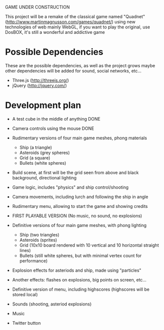 GAME UNDER CONSTRUCTION

This project will be a remake of the classical game named "Quadnet" (http://www.martinmagnusson.com/games/quadnet/) using new technologies of web mainly WebGL, if you want to play the original, use DosBOX, it's still a wonderful and addictive game

# Possible Dependencies

These are the possible dependencies, as well as the project grows maybe other dependencies will be added for sound, social networks, etc...

* Three.js (http://threejs.org/) 
* jQuery (http://jquery.com/)

# Development plan

* A test cube in the middle of anything DONE
* Camera controls using the mouse DONE
* Rudimentary versions of four main game meshes, phong materials
  - Ship (a triangle)
  - Asteroids (grey spheres)
  - Grid (a square)
  - Bullets (white spheres)
* Build scene, at first will be the grid seen from above and black background, directional lighting
* Game logic, includes "physics" and ship control/shooting
* Camera movements, including lurch and following the ship in angle
* Rudimentary menu, allowing to start the game and showing credits

* FIRST PLAYABLE VERSION (No music, no sound, no explosions)

* Definitive versions of four main game meshes, with phong lighting
  - Ship (two triangles)
  - Asteroids (sprites)
  - Grid (10x10 board rendered with 10 vertical and 10 horizontal straight lines)
  - Bullets (still white spheres, but with minimal vertex count for performance)
* Explosion effects for asteriods and ship, made using "particles"
* Another effects: flashes on explosions, big points on screen, etc...
* Definitive version of menu, including highscores (highscores will be stored local)
* Sounds (shooting, asteriod explosions)
* Music
* Twitter button
